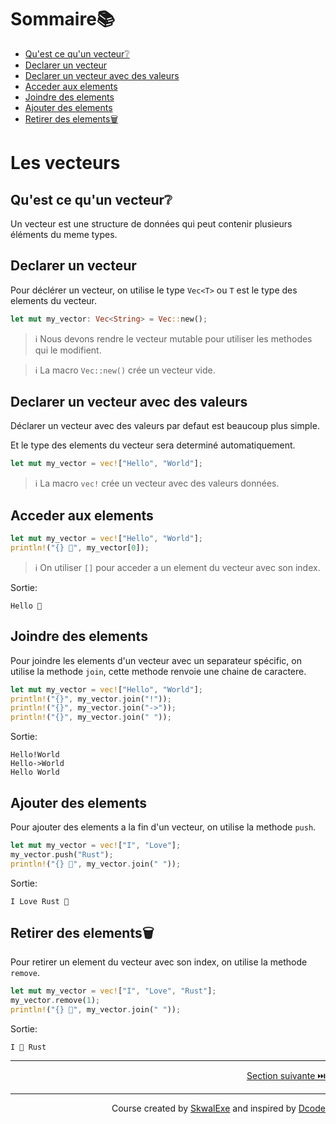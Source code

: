 # Sommaire📚

- [Qu'est ce qu'un vecteur❔](#quest-ce-quun-vecteur)
- [Declarer un vecteur](#declarer-un-vecteur)
- [Declarer un vecteur avec des valeurs](#declarer-un-vecteur-avec-des-valeurs)
- [Acceder aux elements](#acceder-aux-elements)
- [Joindre des elements](#joindre-des-elements)
- [Ajouter des elements](#ajouter-des-elements)
- [Retirer des elements🗑](#retirer-des-elements)

# Les vecteurs

## Qu'est ce qu'un vecteur❔

Un vecteur est une structure de données qui peut contenir plusieurs éléments du meme types.

## Declarer un vecteur

Pour déclérer un vecteur, on utilise le type `Vec<T>` ou `T` est le type des elements du vecteur.

```rust
let mut my_vector: Vec<String> = Vec::new();
```

> ℹ️ Nous devons rendre le vecteur mutable pour utiliser les methodes qui le modifient.

> ℹ️ La macro `Vec::new()` crée un vecteur vide.

## Declarer un vecteur avec des valeurs

Déclarer un vecteur avec des valeurs par defaut est beaucoup plus simple.

Et le type des elements du vecteur sera determiné automatiquement.

```rust
let mut my_vector = vec!["Hello", "World"]; 
```

> ℹ️ La macro `vec!` crée un vecteur avec des valeurs données.

## Acceder aux elements

```rust
let mut my_vector = vec!["Hello", "World"];
println!("{} 👋", my_vector[0]);
```

> ℹ️ On utiliser `[]` pour acceder a un element du vecteur avec son index.

Sortie:

```
Hello 👋
```

## Joindre des elements

Pour joindre les elements d'un vecteur avec un separateur spécific, on utilise la methode `join`, cette methode renvoie une chaine de caractere.

```rust
let mut my_vector = vec!["Hello", "World"];
println!("{}", my_vector.join("!"));
println!("{}", my_vector.join("->"));
println!("{}", my_vector.join(" "));
```

Sortie:

```
Hello!World
Hello->World
Hello World
```

## Ajouter des elements

Pour ajouter des elements a la fin d'un vecteur, on utilise la methode `push`.

```rust 
let mut my_vector = vec!["I", "Love"];
my_vector.push("Rust");
println!("{} 💖", my_vector.join(" "));
```

Sortie:

```
I Love Rust 💖
```

## Retirer des elements🗑

Pour retirer un element du vecteur avec son index, on utilise la methode `remove`.

```rust
let mut my_vector = vec!["I", "Love", "Rust"];
my_vector.remove(1);
println!("{} 💖", my_vector.join(" "));
```

Sortie:

```
I 💖 Rust
```

---

<p align="right"><a href="../lire-un-fichier">Section suivante ⏭️</a></p>

---

<p align="right">Course created by <a href="https://github.com/SkwalExe/" target="_blank">SkwalExe</a> and inspired by <a href="https://www.youtube.com/watch?v=vOMJlQ5B-M0&list=PLVvjrrRCBy2JSHf9tGxGKJ-bYAN_uDCUL" target="_blank">Dcode</a></p>
